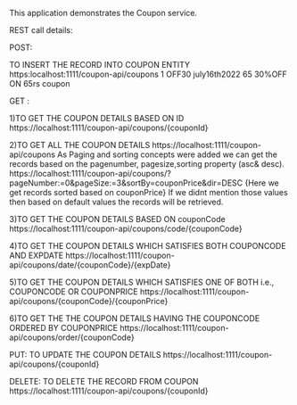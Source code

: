 This application demonstrates the Coupon service.

REST call details:

POST:

TO INSERT THE RECORD INTO COUPON ENTITY
https:localhost:1111/coupon-api/coupons
<CouponDto>
     <couponId>1</couponId>
     <couponCode>OFF30</couponCode>
     <expDate>july16th2022</expDate>
     <couponPrice>65</couponPrice>
     <couponDesc>30%OFF ON 65rs coupon</couponDesc>
</CouponDto>

GET :

1)TO GET THE COUPON DETAILS BASED ON ID
https://localhost:1111/coupon-api/coupons/{couponId}

2)TO GET ALL THE COUPON DETAILS
https://localhost:1111/coupon-api/coupons
As Paging and sorting concepts were added we can get the records based on the pagenumber, pagesize,sorting property (asc& desc).
https://localhost:1111/coupon-api/coupons/?pageNumber:=0&pageSize:=3&sortBy=couponPrice&dir=DESC
{Here we get records sorted based on couponPrice}
If we didnt mention those values then based on default values the records will be retrieved.

3)TO GET THE COUPON DETAILS BASED ON couponCode
https://localhost:1111/coupon-api/coupons/code/{couponCode}

4)TO GET THE COUPON DETAILS WHICH SATISFIES  BOTH COUPONCODE AND EXPDATE
https://localhost:1111/coupon-api/coupons/date/{couponCode}/{expDate}

5)TO GET THE COUPON DETAILS WHICH SATISFIES  ONE OF BOTH i.e., COUPONCODE OR COUPONPRICE
https://localhost:1111/coupon-api/coupons/{couponCode}/{couponPrice}

6)TO GET THE THE COUPON DETAILS HAVING THE COUPONCODE ORDERED BY COUPONPRICE
https://localhost:1111/coupon-api/coupons/order/{couponCode}

PUT:
TO UPDATE THE COUPON DETAILS
https://localhost:1111/coupon-api/coupons/{couponId}


DELETE:
TO DELETE THE RECORD FROM COUPON
https://localhost:1111/coupon-api/coupons/{couponId}



